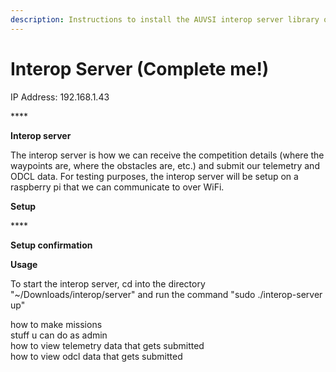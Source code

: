```yaml
---
description: Instructions to install the AUVSI interop server library on a raspberry pi
---
```


# Interop Server \(Complete me!\)

IP Address: 192.168.1.43

\*\*\*\*

**Interop server**

The interop server is how we can receive the competition details \(where the waypoints are, where the obstacles are, etc.\) and submit our telemetry and ODCL data. For testing purposes, the interop server will be setup on a raspberry pi that we can communicate to over WiFi.

**Setup**

\*\*\*\*

**Setup confirmation**



**Usage**

To start the interop server, cd into the directory "~/Downloads/interop/server" and run the command "sudo ./interop-server up"

how to make missions  
stuff u can do as admin  
how to view telemetry data that gets submitted  
how to view odcl data that gets submitted

